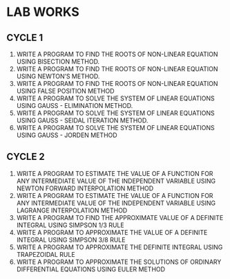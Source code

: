 # LAB WORKS

## CYCLE 1

1. WRITE A PROGRAM TO FIND THE ROOTS OF NON-LINEAR EQUATION USING BISECTION METHOD.
2. WRITE A PROGRAM TO FIND THE ROOTS OF NON-LINEAR EQUATION USING NEWTON’S METHOD.
3. WRITE A PROGRAM TO FIND THE ROOTS OF NON-LINEAR EQUATION USING FALSE POSITION METHOD
4. WRITE A PROGRAM TO SOLVE THE SYSTEM OF LINEAR EQUATIONS USING GAUSS - ELIMINATION METHOD.
5. WRITE A PROGRAM TO SOLVE THE SYSTEM OF LINEAR EQUATIONS USING GAUSS - SEIDAL ITERATION METHOD.
6. WRITE A PROGRAM TO SOLVE THE SYSTEM OF LINEAR EQUATIONS USING GAUSS - JORDEN METHOD

## CYCLE 2

1. WRITE A PROGRAM TO ESTIMATE THE VALUE OF A FUNCTION FOR ANY INTERMEDIATE VALUE OF THE INDEPENDENT VARIABLE USING NEWTON FORWARD INTERPOLATION METHOD
2. WRITE A PROGRAM TO ESTIMATE THE VALUE OF A FUNCTION FOR ANY INTERMEDIATE VALUE OF THE INDEPENDENT VARIABLE USING LAGRANGE INTERPOLATION METHOD
3. WRITE A PROGRAM TO FIND THE APPROXIMATE VALUE OF A DEFINITE INTEGRAL USING SIMPSON 1/3 RULE
4. WRITE A PROGRAM TO APPROXIMATE THE VALUE OF A DEFINITE INTEGRAL USING SIMPSON 3/8 RULE
5. WRITE A PROGRAM TO APPROXIMATE THE DEFINITE INTEGRAL USING TRAPEZOIDAL RULE
6. WRITE A PROGRAM TO APPROXIMATE THE SOLUTIONS OF ORDINARY DIFFERENTIAL EQUATIONS USING EULER METHOD
